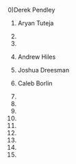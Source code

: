 0)Derek Pendley
1) Aryan Tuteja

2)

3)

4) Andrew Hiles

5) Joshua Dreesman

6) Caleb Borlin

7)

8)

9)

10)

11)

12)

13)

14)

15)

